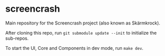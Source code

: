 # screencrash
Main repository for the Screencrash project (also known as Skärmkrock).

After cloning this repo, run `git submodule update --init` to initialize the
sub-repos.

To start the UI, Core and Components in dev mode, run `make dev`.